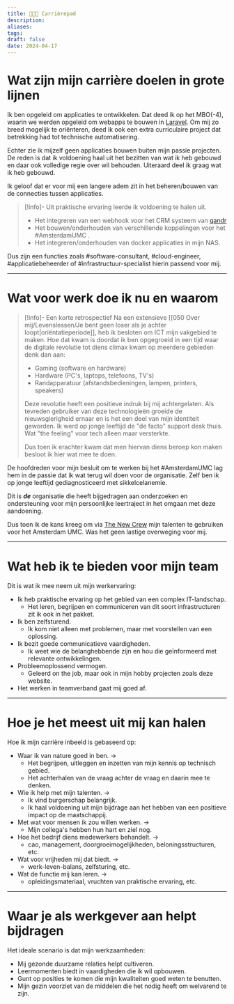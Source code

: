 ```yaml
---
title: 👨🏾‍🌾 Carrièrepad
description: 
aliases: 
tags: 
draft: false
date: 2024-04-17
---
```

# Wat zijn mijn carrière doelen in grote lijnen

Ik ben opgeleid om applicaties te ontwikkelen. Dat deed ik op het MBO(-4), waarin we werden opgeleid om webapps te bouwen in [Laravel](https://laravel.com/). Om mij zo breed mogelijk te oriënteren, deed ik ook een extra curriculaire project dat betrekking had tot technische automatisering. 

Echter zie ik mijzelf geen applicaties bouwen buiten mijn passie projecten. De reden is dat ik voldoening haal uit het bezitten van wat ik heb gebouwd en daar ook volledige regie over wil behouden. Uiteraard deel ik graag wat ik heb gebouwd. 

Ik geloof dat er voor mij een langere adem zit in het beheren/bouwen van de connecties tussen applicaties.

>[!info]- Uit praktische ervaring leerde ik voldoening te halen uit.
>- Het integreren van een webhook voor het CRM systeem van [qandr](https://www.qandr.eu/nl)
>- Het bouwen/onderhouden van verschillende koppelingen voor het #AmsterdamUMC .
>- Het integreren/onderhouden van docker applicaties in mijn NAS.

Dus zijn een functies zoals #software-consultant, #cloud-engineer, #applicatiebeheerder of #infrastructuur-specialist hierin passend voor mij.

---
# Wat voor werk doe ik nu en waarom

> [!info]- Een korte retrospectief
> Na een extensieve [[050 Over mij/Levenslessen/Je bent geen loser als je achter loopt|oriëntatieperiode]], heb ik besloten om ICT mijn vakgebied te maken. Hoe dat kwam is doordat ik ben opgegroeid in een tijd waar de digitale revolutie tot diens climax kwam op meerdere gebieden denk dan aan:
> - Gaming (software en hardware)
> - Hardware (PC's, laptops, telefoons, TV's)
> - Randapparatuur (afstandsbedieningen, lampen, printers, speakers)
> 
> Deze revolutie heeft een positieve indruk bij mij achtergelaten. Als tevreden gebruiker van deze technologieën groeide de nieuwsgierigheid ernaar en is het een deel van mijn identiteit geworden. Ik werd op jonge leeftijd de "de facto" support desk thuis. Wat "the feeling" voor tech alleen maar versterkte. 
> 
> Dus toen ik erachter kwam dat men hiervan diens beroep kon maken besloot ik hier wat mee te doen.

De hoofdreden voor mijn besluit om te werken bij het #AmsterdamUMC lag hem in de passie dat ik wat terug wil doen voor de organisatie. Zelf ben ik op jonge leeftijd gediagnosticeerd met sikkelcelanemie. 

Dit is ***de*** organisatie die heeft bijgedragen aan onderzoeken en ondersteuning voor mijn persoonlijke leertraject in het omgaan met deze aandoening.

Dus toen ik de kans kreeg om via [The New Crew](https://www.thenewcrew.nl/) mijn talenten te gebruiken voor het Amsterdam UMC. Was het geen lastige overweging voor mij.

---
# Wat heb ik te bieden voor mijn team
Dit is wat ik mee neem uit mijn werkervaring:
- Ik heb praktische ervaring op het gebied van een complex IT-landschap.
	- Het leren, begrijpen en communiceren van dit soort infrastructuren zit ik ook in het pakket.
- Ik ben zelfsturend.
	- Ik kom niet alleen met problemen, maar met voorstellen van een oplossing.
- Ik bezit goede communicatieve vaardigheden.
	- Ik weet wie de belanghebbende zijn en hou die geïnformeerd met relevante ontwikkelingen.
- Probleemoplossend vermogen.
	- Geleerd on the job, maar ook in mijn hobby projecten zoals deze website.
- Het werken in teamverband gaat mij goed af.

---
# Hoe je het meest uit mij kan halen

Hoe ik mijn carrière inbeeld is gebaseerd op:
- Waar ik van nature goed in ben. -> 
	- Het begrijpen, uitleggen en inzetten van mijn kennis op technisch gebied.
	- Het achterhalen van de vraag achter de vraag en daarin mee te denken.
- Wie ik help met mijn talenten. ->
	- Ik vind burgerschap belangrijk.
	- Ik haal voldoening uit mijn bijdrage aan het hebben van een positieve impact  op de maatschappij.
- Met wat voor mensen ik zou willen werken. ->
	- Mijn collega's hebben hun hart en ziel nog.
- Hoe het bedrijf diens medewerkers behandelt. -> 
	- cao, management, doorgroeimogelijkheden, beloningsstructuren, etc.
- Wat voor vrijheden mij dat biedt. -> 
	- werk-leven-balans, zelfsturing, etc.
- Wat de functie mij kan leren. -> 
	- opleidingsmateriaal, vruchten van praktische ervaring, etc.

---
# Waar je als werkgever aan helpt bijdragen

Het ideale scenario is dat mijn werkzaamheden:
- Mij gezonde duurzame relaties helpt cultiveren.
- Leermomenten biedt in vaardigheden die ik wil opbouwen.
- Gunt op posities te komen die mijn kwaliteiten goed weten te benutten.
- Mijn gezin voorziet van de middelen die het nodig heeft om welvarend te zijn.

